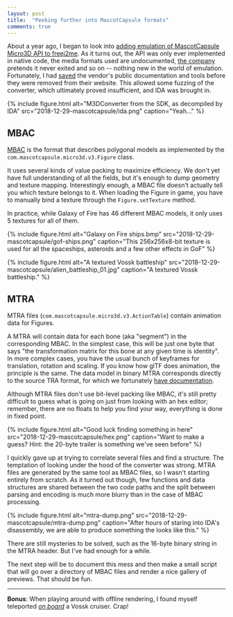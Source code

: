 ```yaml
---
layout: post
title:  "Peeking further into MascotCapsule formats"
comments: true
---
```


About a year ago, I began to look into [adding emulation of MascotCapsule Micro3D API to freej2me](https://github.com/hex007/freej2me/issues/27). As it turns out, the API was only ever implemented in native code, the media formats used are undocumented, [the company](https://www.hicorp.co.jp/en/) pretends it never exited and so on -- nothing new in the world of emulation. Fortunately, I had [saved](https://github.com/minexew/MascotCapsule_Archaeology/tree/master/Docs_Resources_SDK) the vendor's public documentation and tools before they were removed from their website. This allowed some fuzzing of the converter, which ultimately proved insufficient, and IDA was brought in.

{% include figure.html alt="M3DConverter from the SDK, as decompiled by IDA" src="2018-12-29-mascotcapsule/ida.png" caption="Yeah..." %}

MBAC
----

[MBAC](https://github.com/minexew/MascotCapsule_Archaeology/blob/master/Format_Descriptions/MBAC.md) is the format that describes polygonal models as implemented by the `com.mascotcapsule.micro3d.v3.Figure` class.

It uses several kinds of value packing to maximize efficiency. We don't yet have full understanding of all the fields, but it's enough to dump geometry and texture mapping. Interestingly enough, a MBAC file doesn't actually tell you which texture belongs to it. When loading the Figure in game, you have to manually bind a texture through the `Figure.setTexture` method.

In practice, while Galaxy of Fire has 46 different MBAC models, it only uses 5 textures for all of them.

{% include figure.html alt="Galaxy on Fire ships.bmp" src="2018-12-29-mascotcapsule/gof-ships.png" caption="This 256x256x8-bit texture is used for all the spaceships, asteroids and a few other effects in GoF" %}

{% include figure.html alt="A textured Vossk battleship" src="2018-12-29-mascotcapsule/alien_battleship_01.jpg" caption="A textured Vossk battleship." %}

MTRA
----

MTRA files (`com.mascotcapsule.micro3d.v3.ActionTable`) contain animation data for Figures.

A MTRA will contain data for each bone (aka "segment") in the corresponding MBAC. In the simplest case, this will be just one byte that says "the transformation matrix for this bone at any given time is identity". In more complex cases, you have the usual bunch of keyframes for translation, rotation and scaling. If you know how glTF does animation, the principle is the same. The data model in binary MTRA corresponds directly to the source TRA format, for which we fortunately [have documentation](https://github.com/minexew/MascotCapsule_Archaeology/blob/master/Docs_Resources_SDK/data_format_tra4_2_1.zip).

Although MTRA files don't use bit-level packing like MBAC, it's still pretty difficult to guess what is going on just from looking with an hex editor; remember, there are no floats to help you find your way, everything is done in fixed point.

{% include figure.html alt="Good luck finding something in here" src="2018-12-29-mascotcapsule/hex.png" caption="Want to make a guess? Hint: the 20-byte trailer is something we've seen before" %}

I quickly gave up at trying to correlate several files and find a structure. The temptation of looking under the hood of the converter was strong. MTRA files are generated by the same tool as MBAC files, so I wasn't starting entirely from scratch. As it turned out though, few functions and data structures are shared between the two code paths and the split between parsing and encoding is much more blurry than in the case of MBAC processing.

{% include figure.html alt="mtra-dump.png" src="2018-12-29-mascotcapsule/mtra-dump.png" caption="After hours of staring into IDA's disassembly, we are able to produce something the looks like this." %}

There are still mysteries to be solved, such as the 16-byte binary string in the MTRA header. But I've had enough for a while.

The next step will be to document this mess and then make a small script that will go over a directory of MBAC files and render a nice gallery of previews. That should be fun.

----

**Bonus**: When playing around with offline rendering, I found myself teleported [*on board*]({{site_url}}/images/2018-12-29-mascotcapsule/vossk-interior.png) a Vossk cruiser. Crap!
